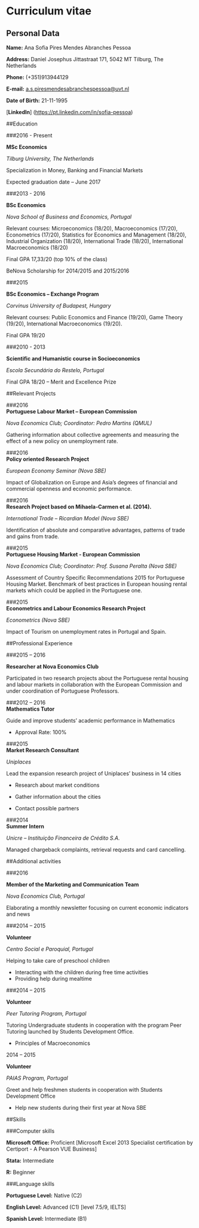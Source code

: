 Curriculum vitae 
================

## Personal Data

**Name:** Ana Sofia Pires Mendes Abranches Pessoa

**Address:** Daniel Josephus Jittastraat 171, 5042 MT Tilburg, The Netherlands

**Phone:** (+351)913944129

**E-mail:** a.s.piresmendesabranchespessoa@uvt.nl

**Date of Birth:**	21-11-1995

[**LinkedIn**] (https://pt.linkedin.com/in/sofia-pessoa)


##Education

###2016 - Present	

**MSc Economics**

*Tilburg University, The Netherlands*
     	        
Specialization in Money, Banking and Financial Markets 
			       
Expected graduation date – June 2017

###2013 - 2016		  

**BSc Economics**
               
*Nova School of Business and Economics, Portugal*
                
Relevant courses: Microeconomics (18/20), Macroeconomics (17/20), Econometrics (17/20), Statistics for Economics and Management (18/20), Industrial Organization (18/20), International Trade (18/20), International Macroeconomics (18/20)

Final GPA 17,33/20 (top 10% of the class) 

BeNova Scholarship for 2014/2015 and 2015/2016

###2015 			

**BSc Economics – Exchange Program**
	
*Corvinus University of Budapest, Hungary*

Relevant courses: Public Economics and Finance (19/20), Game Theory (19/20), International Macroeconomics (19/20).

Final GPA 19/20

###2010 - 2013	

**Scientific and Humanistic course in Socioeconomics**					

*Escola Secundária do Restelo, Portugal*

Final GPA 18/20 – Merit and Excellence Prize


##Relevant Projects

###2016			
**Portuguese Labour Market – European Commission**

*Nova Economics Club; Coordinator: Pedro Martins (QMUL)*

Gathering information about collective agreements and measuring the effect of a new policy on unemployment rate. 

###2016			
**Policy oriented Research Project**

*European Economy Seminar (Nova SBE)*

Impact of Globalization on Europe and Asia’s degrees of financial and commercial openness and economic performance. 

###2016			
**Research Project based on Mihaela-Carmen et al. (2014).**

*International Trade – Ricardian Model (Nova SBE)*

Identification of absolute and comparative advantages, patterns of trade and gains from trade. 

###2015			
**Portuguese Housing Market - European Commission**

*Nova Economics Club; Coordinator: Prof. Susana Peralta (Nova SBE)*

Assessment of Country Specific Recommendations 2015 for Portuguese Housing Market. Benchmark of best practices in European housing rental markets which could be applied in the Portuguese one. 

###2015			
**Econometrics and Labour Economics Research Project**

*Econometrics (Nova SBE)*

Impact of Tourism on unemployment rates in Portugal and Spain.

##Professional Experience

###2015 – 2016		

**Researcher at Nova Economics Club**

Participated in two research projects about the Portuguese rental housing and labour markets in collaboration with the European Commission and under coordination of Portuguese Professors.

###2012 – 2016		
**Mathematics Tutor**

Guide and improve students’ academic performance in Mathematics 
* Approval Rate: 100%

###2015      		
**Market Research Consultant**

*Uniplaces*
			
Lead the expansion research project of Uniplaces’ business in 14 cities

* Research about market conditions 

* Gather information about the cities

* Contact possible partners

###2014       		
**Summer Intern**

*Unicre – Instituição Financeira de Crédito S.A.*

Managed chargeback complaints, retrieval requests and card cancelling.

##Additional activities 

###2016			

**Member of the Marketing and Communication Team**

*Nova Economics Club, Portugal*

Elaborating a monthly newsletter focusing on current economic      indicators and news

###2014 – 2015		

**Volunteer**
			
*Centro Social e Paroquial, Portugal*

Helping to take care of preschool children 

* Interacting with the children during free time activities 
* Providing help during mealtime

###2014 – 2015	

**Volunteer**

*Peer Tutoring Program, Portugal*

Tutoring Undergraduate students in cooperation with the program Peer Tutoring launched by Students Development Office.

* Principles of Macroeconomics

2014 – 2015	

**Volunteer**

*PAIAS Program, Portugal*

Greet and help freshmen students in cooperation with Students Development Office

* Help new students during their first year at Nova SBE

##Skills

###Computer skills

**Microsoft Office:** Proficient [Microsoft Excel 2013 Specialist certification by Certiport - A Pearson VUE Business]

**Stata:** Intermediate

**R:** Beginner

###Language skills

**Portuguese Level:** Native (C2)

**English Level:** Advanced (C1) [level 7.5/9, IELTS]

**Spanish Level:** Intermediate (B1)


